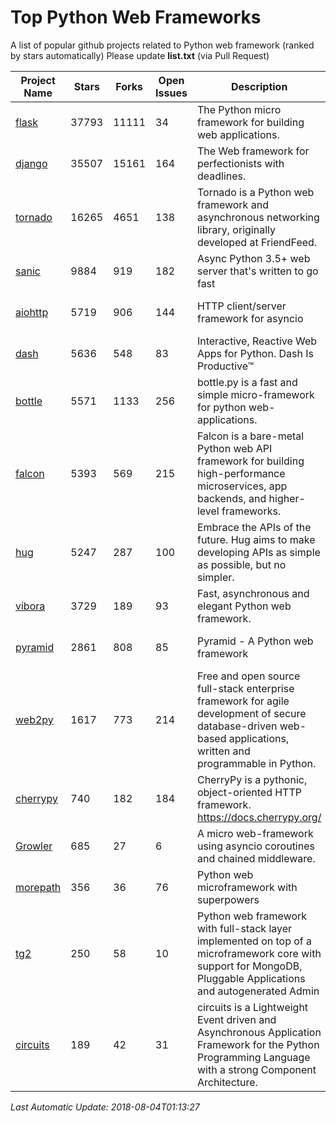 # Top Python Web Frameworks
A list of popular github projects related to Python web framework (ranked by stars automatically)
Please update **list.txt** (via Pull Request)

| Project Name | Stars | Forks | Open Issues | Description | Last Commit |
| ------------ | ----- | ----- | ----------- | ----------- | ----------- |
| [flask](https://github.com/pallets/flask) | 37793 | 11111 | 34 | The Python micro framework for building web applications. | 2018-07-24 18:04:58 |
| [django](https://github.com/django/django) | 35507 | 15161 | 164 | The Web framework for perfectionists with deadlines. | 2018-08-03 14:22:11 |
| [tornado](https://github.com/tornadoweb/tornado) | 16265 | 4651 | 138 | Tornado is a Python web framework and asynchronous networking library, originally developed at FriendFeed. | 2018-07-29 16:09:31 |
| [sanic](https://github.com/channelcat/sanic) | 9884 | 919 | 182 | Async Python 3.5+ web server that's written to go fast | 2018-07-21 05:31:15 |
| [aiohttp](https://github.com/aio-libs/aiohttp) | 5719 | 906 | 144 | HTTP client/server framework for asyncio  | 2018-08-01 12:57:13 |
| [dash](https://github.com/plotly/dash) | 5636 | 548 | 83 | Interactive, Reactive Web Apps for Python. Dash Is Productive™ | 2018-08-02 15:27:53 |
| [bottle](https://github.com/bottlepy/bottle) | 5571 | 1133 | 256 | bottle.py is a fast and simple micro-framework for python web-applications. | 2018-07-19 12:12:04 |
| [falcon](https://github.com/falconry/falcon) | 5393 | 569 | 215 | Falcon is a bare-metal Python web API framework for building high-performance microservices, app backends, and higher-level frameworks. | 2018-07-09 18:03:21 |
| [hug](https://github.com/timothycrosley/hug) | 5247 | 287 | 100 | Embrace the APIs of the future. Hug aims to make developing APIs as simple as possible, but no simpler. | 2018-05-29 03:18:22 |
| [vibora](https://github.com/vibora-io/vibora) | 3729 | 189 | 93 | Fast, asynchronous and elegant Python web framework. | 2018-07-17 22:02:08 |
| [pyramid](https://github.com/Pylons/pyramid) | 2861 | 808 | 85 | Pyramid - A Python web framework | 2018-08-02 03:38:41 |
| [web2py](https://github.com/web2py/web2py) | 1617 | 773 | 214 | Free and open source full-stack enterprise framework for agile development of secure database-driven web-based applications, written and programmable in Python. | 2018-06-15 03:08:12 |
| [cherrypy](https://github.com/cherrypy/cherrypy) | 740 | 182 | 184 | CherryPy is a pythonic, object-oriented HTTP framework.      https://docs.cherrypy.org/ | 2018-07-10 15:41:24 |
| [Growler](https://github.com/pyGrowler/Growler) | 685 | 27 | 6 | A micro web-framework using asyncio coroutines and chained middleware. | 2017-03-12 02:39:16 |
| [morepath](https://github.com/morepath/morepath) | 356 | 36 | 76 | Python web microframework with superpowers | 2017-12-29 08:11:05 |
| [tg2](https://github.com/TurboGears/tg2) | 250 | 58 | 10 | Python web framework with full-stack layer implemented on top of a microframework core with support for MongoDB, Pluggable Applications and autogenerated Admin | 2018-05-28 21:30:12 |
| [circuits](https://github.com/circuits/circuits) | 189 | 42 | 31 | circuits is a Lightweight Event driven and Asynchronous Application Framework for the Python Programming Language with a strong Component Architecture. | 2018-06-20 15:57:21 |

*Last Automatic Update: 2018-08-04T01:13:27*